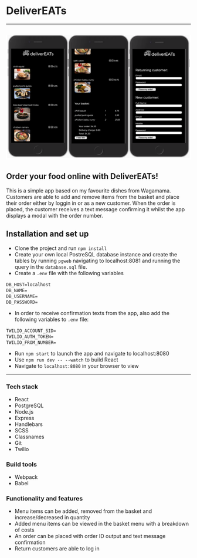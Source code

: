 # DeliverEATs
---
![Screenshot](./static/images/Screenshots.png)
---
## Order your food online with DeliverEATs!
This is a simple app based on my favourite dishes from Wagamama. Customers are able to add and remove items from the basket and place their order either by loggin in or as a new customer. When the order is placed, the customer receives a text message confirming it whilst the app displays a modal with the order number.


## Installation and set up

- Clone the project and run `npm install`
- Create your own local PostreSQL database instance and create the tables by running `pgweb` navigating to localhost:8081 and running the query in the `database.sql` file.
- Create a `.env` file with the following variables

```
DB_HOST=localhost
DB_NAME=
DB_USERNAME=
DB_PASSWORD=

```
- In order to receive confirmation texts from the app, also add the following variables to `.env` file:

```
TWILIO_ACCOUNT_SID=
TWILIO_AUTH_TOKEN=
TWILIO_FROM_NUMBER=
```

- Run `npm start` to launch the app and navigate to localhost:8080
- Use `npm run dev -- --watch` to build React
- Navigate to `localhost:8080` in your browser to view

---

### Tech stack

- React
- PostgreSQL
- Node.js
- Express
- Handlebars
- SCSS
- Classnames
- Git
- Twilio

### Build tools

- Webpack
- Babel


### Functionality and features

- Menu items can be added, removed from the basket and increase/decreased in quantity
- Added menu items can be viewed in the basket menu with a breakdown of costs
- An order can be placed with order ID output and text message confirmation
- Return customers are able to log in 

